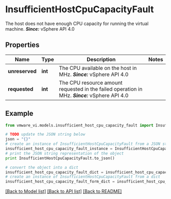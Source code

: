 # InsufficientHostCpuCapacityFault

The host does not have enough CPU capacity for running the virtual machine.  ***Since:*** vSphere API 4.0 

## Properties
Name | Type | Description | Notes
------------ | ------------- | ------------- | -------------
**unreserved** | **int** | The CPU available on the host in MHz.  ***Since:*** vSphere API 4.0  | 
**requested** | **int** | The CPU resource amount requested in the failed operation in MHz.  ***Since:*** vSphere API 4.0  | 

## Example

```python
from vmware_vi.models.insufficient_host_cpu_capacity_fault import InsufficientHostCpuCapacityFault

# TODO update the JSON string below
json = "{}"
# create an instance of InsufficientHostCpuCapacityFault from a JSON string
insufficient_host_cpu_capacity_fault_instance = InsufficientHostCpuCapacityFault.from_json(json)
# print the JSON string representation of the object
print InsufficientHostCpuCapacityFault.to_json()

# convert the object into a dict
insufficient_host_cpu_capacity_fault_dict = insufficient_host_cpu_capacity_fault_instance.to_dict()
# create an instance of InsufficientHostCpuCapacityFault from a dict
insufficient_host_cpu_capacity_fault_form_dict = insufficient_host_cpu_capacity_fault.from_dict(insufficient_host_cpu_capacity_fault_dict)
```
[[Back to Model list]](../README.md#documentation-for-models) [[Back to API list]](../README.md#documentation-for-api-endpoints) [[Back to README]](../README.md)


